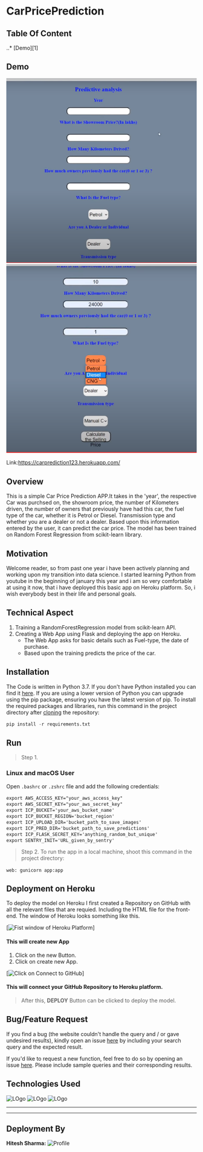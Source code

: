 # CarPricePrediction
## Table Of Content
..* [Demo][1]





## Demo
![Front-End view of the app car prediction](https://github.com/hitesh0103/Images/blob/main/Screenshot%20(114).png "Outloook")  
![Front-End view of the app car prediction](https://github.com/hitesh0103/Images/blob/main/Screenshot%20(113).png "Outloook") 

Link:<https://carprediction123.herokuapp.com/>

## Overview
This is a simple Car Price Prediction APP.It takes in the 'year', the respective Car was purchsed on, the showroom price, the number of Kilometers driven, the number of owners that previously have had this car, the fuel type of the car, whether it is Petrol or Diesel. Transmission type and whether you are a dealer or not a dealer. Based upon this information entered by the user, it can predict the car price. The model has been trained on Random Forest Regression from scikit-learn library.

## Motivation
Welcome reader, so from past one year i have been actively planning and working upon my transition into data science. I started learning Python from youtube in the beginning of january this year and i am so very comfortable at using it now, that i have deployed this basic app on Heroku platform. So, i wish everybody best in their life and personal goals.

## Technical Aspect
1. Training a RandomForestRegression model from scikit-learn API.
2. Creating a Web App using Flask and deploying the app on Heroku.
   * The Web App asks for basic details such as Fuel-type, the date of purchase.
   * Based upon the training predicts the price of the car.

## Installation
The Code is written in Python 3.7. If you don't have Python installed you can find it [here](https://www.python.org/downloads/). If you are using a lower version of Python you can upgrade using the pip package, ensuring you have the latest version of pip. To install the required packages and libraries, run this command in the project directory after [cloning](https://www.howtogeek.com/451360/how-to-clone-a-github-repository/) the repository:
```python
pip install -r requirements.txt
```
## Run
> Step 1.
### Linux and macOS User
Open ```.bashrc``` or ```.zshrc``` file and add the following credentials:
   ```
   export AWS_ACCESS_KEY="your_aws_access_key"
   export AWS_SECRET_KEY="your_aws_secret_key"
   export ICP_BUCKET='your_aws_bucket_name'
   export ICP_BUCKET_REGION='bucket_region'
   export ICP_UPLOAD_DIR='bucket_path_to_save_images'
   export ICP_PRED_DIR='bucket_path_to_save_predictions'
   export ICP_FLASK_SECRET_KEY='anything_random_but_unique'
   export SENTRY_INIT='URL_given_by_sentry'
```

> Step 2.
To run the app in a local machine, shoot this command in the project directory:

```web: gunicorn app:app```

## Deployment on Heroku
To deploy the model on Heroku I first created a Repository on GitHub with all the relevant files that are requied. Including the HTML file for the front-end.
The window of Heroku looks something like this.

[![Fist window of Heroku Platform](https://github.com/hitesh0103/Images/blob/main/Screenshot%20(152).png "Outloook")]

#### This will create new App
1. Click on the new Button.
2. Click on create new App.


[![Click on Connect to GitHub](https://github.com/hitesh0103/Images/blob/main/Screenshot%20(153).png "Outloook")]

#### This will connect your GitHub Repository to Heroku platform.
> After this, **DEPLOY** Button can be clicked to deploy the model.


## Bug/Feature Request
If you find a bug (the website couldn't handle the query and / or gave undesired results), kindly open an issue [here](https://github.com/hitesh0103/CarPricePrediction/issues) by including your search query and the expected result.

If you'd like to request a new function, feel free to do so by opening an issue [here](https://github.com/hitesh0103/CarPricePrediction/issues). Please include sample queries and their corresponding results.

## Technologies Used
![LOgo](https://github.com/hitesh0103/Images/blob/main/carpredLogo/1200px-Scikit_learn_logo_small.svg.jpg "Outloook")
![LOgo](https://github.com/hitesh0103/Images/blob/main/carpredLogo/flask%20logo.jpg "Outloook")
![LOgo](https://github.com/hitesh0103/Images/blob/main/carpredLogo/main-qimg-28cadbd02699c25a88e5c78d73c7babc.jpg "Outloook")


___
___





## Deployment By
**Hitesh Sharma:**
![Profile](https://github.com/hitesh0103/Images/blob/main/Profile%20picture%20compressed.JPG "Outloook")







